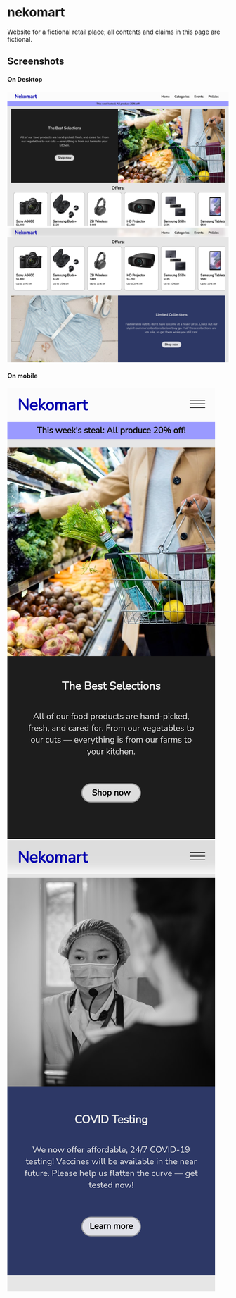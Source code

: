 # nekomart
Website for a fictional retail place; all contents and claims in this page are fictional.

## Screenshots
#### On Desktop
![Nekomart on Desktop](https://raw.githubusercontent.com/originlimit/nekomart/main/screenshots/index.html.png)
![Nekomart on Desktop (2)](https://raw.githubusercontent.com/originlimit/nekomart/main/screenshots/(1)index.html.png)

#### On mobile
![Nekomart on Mobile](https://raw.githubusercontent.com/originlimit/nekomart/main/screenshots/index.html(iPhone%2012%20Pro).png)
![Nekomart on Mobile (2)](https://github.com/originlimit/nekomart/blob/main/screenshots/(1)index.html(iPhone%2012%20Pro).png)
